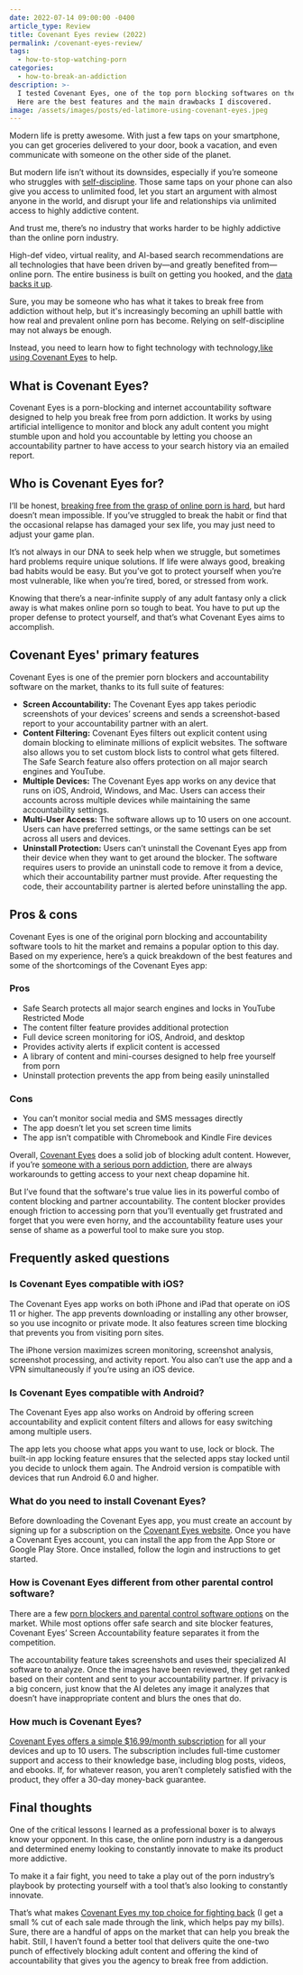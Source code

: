 ```yaml
---
date: 2022-07-14 09:00:00 -0400
article_type: Review
title: Covenant Eyes review (2022)
permalink: /covenant-eyes-review/
tags:
  - how-to-stop-watching-porn
categories:
  - how-to-break-an-addiction
description: >-
  I tested Covenant Eyes, one of the top porn blocking softwares on the market.
  Here are the best features and the main drawbacks I discovered.
image: /assets/images/posts/ed-latimore-using-covenant-eyes.jpeg
---
```

Modern life is pretty awesome. With just a few taps on your smartphone, you can get groceries delivered to your door, book a vacation, and even communicate with someone on the other side of the planet.

But modern life isn’t without its downsides, especially if you’re someone who struggles with [self-discipline](https://edlatimore.com/ed-latimore-self-discipline-quotes/). Those same taps on your phone can also give you access to unlimited food, let you start an argument with almost anyone in the world, and disrupt your life and relationships via unlimited access to highly addictive content.

And trust me, there’s no industry that works harder to be highly addictive than the online porn industry.

High-def video, virtual reality, and AI-based search recommendations are all technologies that have been driven by—and greatly benefited from—online porn. The entire business is built on getting you hooked, and the [data backs it up](https://www.webroot.com/us/en/resources/tips-articles/internet-pornography-by-the-numbers).

Sure, you may be someone who has what it takes to break free from addiction without help, but it's increasingly becoming an uphill battle with how real and prevalent online porn has become. Relying on self-discipline may not always be enough.

Instead, you need to learn how to fight technology with technology,[like using Covenant Eyes](https://covenanteyes.sjv.io/QOzdN9) to help.

## What is Covenant Eyes?

Covenant Eyes is a porn-blocking and internet accountability software designed to help you break free from porn addiction. It works by using artificial intelligence to monitor and block any adult content you might stumble upon and hold you accountable by letting you choose an accountability partner to have access to your search history via an emailed report.

## Who is Covenant Eyes for?

I’ll be honest, [breaking free from the grasp of online porn is hard](https://edlatimore.com/why-is-it-hard-to-quit-porn/), but hard doesn’t mean impossible. If you’ve struggled to break the habit or find that the occasional relapse has damaged your sex life, you may just need to adjust your game plan.

It’s not always in our DNA to seek help when we struggle, but sometimes hard problems require unique solutions. If life were always good, breaking bad habits would be easy. But you’ve got to protect yourself when you’re most vulnerable, like when you’re tired, bored, or stressed from work.

Knowing that there’s a near-infinite supply of any adult fantasy only a click away is what makes online porn so tough to beat. You have to put up the proper defense to protect yourself, and that’s what Covenant Eyes aims to accomplish.

## Covenant Eyes' primary features

Covenant Eyes is one of the premier porn blockers and accountability software on the market, thanks to its full suite of features:

* **Screen Accountability:** The Covenant Eyes app takes periodic screenshots of your devices’ screens and sends a screenshot-based report to your accountability partner with an alert.
* **Content Filtering:** Covenant Eyes filters out explicit content using domain blocking to eliminate millions of explicit websites. The software also allows you to set custom block lists to control what gets filtered. The Safe Search feature also offers protection on all major search engines and YouTube.
* **Multiple Devices:** The Covenant Eyes app works on any device that runs on iOS, Android, Windows, and Mac. Users can access their accounts across multiple devices while maintaining the same accountability settings.
* **Multi-User Access:** The software allows up to 10 users on one account. Users can have preferred settings, or the same settings can be set across all users and devices.
* **Uninstall Protection:** Users can’t uninstall the Covenant Eyes app from their device when they want to get around the blocker. The software requires users to provide an uninstall code to remove it from a device, which their accountability partner must provide. After requesting the code, their accountability partner is alerted before uninstalling the app.

## Pros & cons

Covenant Eyes is one of the original porn blocking and accountability software tools to hit the market and remains a popular option to this day. Based on my experience, here’s a quick breakdown of the best features and some of the shortcomings of the Covenant Eyes app:

### Pros

* Safe Search protects all major search engines and locks in YouTube Restricted Mode
* The content filter feature provides additional protection
* Full device screen monitoring for iOS, Android, and desktop
* Provides activity alerts if explicit content is accessed
* A library of content and mini-courses designed to help free yourself from porn
* Uninstall protection prevents the app from being easily uninstalled

### Cons

* You can’t monitor social media and SMS messages directly
* The app doesn’t let you set screen time limits
* The app isn’t compatible with Chromebook and Kindle Fire devices

Overall, [Covenant Eyes](https://covenanteyes.sjv.io/QOzdN9) does a solid job of blocking adult content. However, if you’re [someone with a serious porn addiction](https://edlatimore.com/6-signs-that-youre-definitely-addicted-to-porn/), there are always workarounds to getting access to your next cheap dopamine hit.

But I’ve found that the software's true value lies in its powerful combo of content blocking and partner accountability. The content blocker provides enough friction to accessing porn that you’ll eventually get frustrated and forget that you were even horny, and the accountability feature uses your sense of shame as a powerful tool to make sure you stop.

## Frequently asked questions

### Is Covenant Eyes compatible with iOS?

The Covenant Eyes app works on both iPhone and iPad that operate on iOS 11 or higher. The app prevents downloading or installing any other browser, so you use incognito or private mode. It also features screen time blocking that prevents you from visiting porn sites.

The iPhone version maximizes screen monitoring, screenshot analysis, screenshot processing, and activity report. You also can’t use the app and a VPN simultaneously if you’re using an iOS device.

### Is Covenant Eyes compatible with Android?

The Covenant Eyes app also works on Android by offering screen accountability and explicit content filters and allows for easy switching among multiple users.

The app lets you choose what apps you want to use, lock or block. The built-in app locking feature ensures that the selected apps stay locked until you decide to unlock them again. The Android version is compatible with devices that run Android 6.0 and higher.

### What do you need to install Covenant Eyes?

Before downloading the Covenant Eyes app, you must create an account by signing up for a subscription on the [Covenant Eyes website](https://covenanteyes.sjv.io/QOzdN9). Once you have a Covenant Eyes account, you can install the app from the App Store or Google Play Store. Once installed, follow the login and instructions to get started.

### How is Covenant Eyes different from other parental control software?

There are a few [porn blockers and parental control software options](https://edlatimore.com/best-porn-blocker/) on the market. While most options offer safe search and site blocker features, Covenant Eyes’ Screen Accountability feature separates it from the competition.

The accountability feature takes screenshots and uses their specialized AI software to analyze. Once the images have been reviewed, they get ranked based on their content and sent to your accountability partner. If privacy is a big concern, just know that the AI deletes any image it analyzes that doesn’t have inappropriate content and blurs the ones that do.

### How much is Covenant Eyes?

[Covenant Eyes offers a simple $16.99/month subscription](https://covenanteyes.sjv.io/QOzdN9) for all your devices and up to 10 users. The subscription includes full-time customer support and access to their knowledge base, including blog posts, videos, and ebooks. If, for whatever reason, you aren’t completely satisfied with the product, they offer a 30-day money-back guarantee.

## Final thoughts

One of the critical lessons I learned as a professional boxer is to always know your opponent. In this case, the online porn industry is a dangerous and determined enemy looking to constantly innovate to make its product more addictive.

To make it a fair fight, you need to take a play out of the porn industry’s playbook by protecting yourself with a tool that’s also looking to constantly innovate.

That’s what makes [Covenant Eyes my top choice for fighting back](https://covenanteyes.sjv.io/QOzdN9) (I get a small % cut of each sale made through the link, which helps pay my bills). Sure, there are a handful of apps on the market that can help you break the habit. Still, I haven’t found a better tool that delivers quite the one-two punch of effectively blocking adult content and offering the kind of accountability that gives you the agency to break free from addiction.
